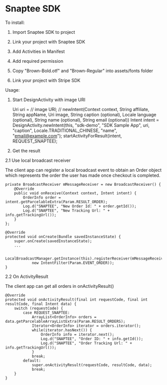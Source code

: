 Snaptee SDK
=================

To install:

1) Import Snaptee SDK to project

2) Link your project with Snaptee SDK

3) Add Activities in Manifest

    <activity 
        android:name="co.snaptee.sdk.DesignActivity"
        android:label="@string/co_snaptee_design"
        android:screenOrientation="portrait"
        android:theme="@style/Theme.SnapteeSDK">
    </activity>

    <activity 
        android:name="co.snaptee.sdk.OrderActivity"
        android:label="@string/co_snaptee_order"
        android:screenOrientation="portrait"
        android:theme="@style/Theme.SnapteeSDK">
    </activity>

    <activity
        android:name="co.snaptee.sdk.PaymentActivity"
        android:label="@string/co_snaptee_paypal"
        android:screenOrientation="portrait"
        android:theme="@style/Theme.SnapteeSDK">
    </activity>

    <activity 
        android:name="co.snaptee.sdk.ReceiptActivity"
        android:label="@string/co_snaptee_receipt"
        android:screenOrientation="portrait"
        android:theme="@style/Theme.SnapteeSDK">
    </activity>
    
    <activity
        android:name="co.snaptee.sdk.WebViewActivity"
        android:label=""
        android:screenOrientation="portrait"
        android:theme="@style/Theme.SnapteeSDK">
    </activity>

4) Add required permission

    <uses-permission android:name="android.permission.INTERNET" />
    <uses-permission android:name="android.permission.ACCESS_NETWORK_STATE" />
    <uses-permission android:name="android.permission.READ_EXTERNAL_STORAGE" />
    <uses-permission android:name="android.permission.WRITE_EXTERNAL_STORAGE" />

5) Copy "Brown-Bold.otf" and "Brown-Regular" into assets/fonts folder

6) Link your project with Stripe SDK

Usage:

1) Start DesignActivity with image URI

    Uri uri = // image URI;
    // newIntent(Context context, String affiliate, String appName, Uri image, String caption (optional), Locale language (optional), String name (optional), String email (optional))
    Intent intent = DesignActivity.newIntent(this, "sdk-demo", "SDK Sample App", uri, "caption", Locale.TRADITIONAL_CHINESE, "name", "email@example.com");
    startActivityForResult(intent, REQUEST_SNAPTEE);

2) Get the result

2.1 Use local broadcast receiver

The client app can register a local broadcast event to obtain an Order object which represents the order the user has made once checkout is completed.

    private BroadcastReceiver mMessageReceiver = new BroadcastReceiver() {
        @Override
        public void onReceive(Context context, Intent intent) {
            OrderInfo order = intent.getParcelableExtra(Param.RESULT_ORDER);
            Log.d("SNAPTEE", "New Order Id: " + order.getId());
            Log.d("SNAPTEE", "New Tracking Url: " + info.getTrackingUrl());
        }
    };
    
    @Override
    protected void onCreate(Bundle savedInstanceState) {
        super.onCreate(savedInstanceState);
        ...

        LocalBroadcastManager.getInstance(this).registerReceiver(mMessageReceiver,
                new IntentFilter(Param.EVENT_ORDER));
    }

2.2 On ActivityResult

The client app can get all orders in onActivityResult() 

    @Override
    protected void onActivityResult(final int requestCode, final int resultCode, final Intent data) {
        switch (requestCode) {
            case REQUEST_SNAPTEE:
                ArrayList<OrderInfo> orders = data.getParcelableArrayListExtra(Param.RESULT_ORDERS);
                Iterator<OrderInfo> iterator = orders.iterator();
                while(iterator.hasNext()) {
                    OrderInfo info = iterator.next();
                    Log.d("SNAPTEE", "Order ID: " + info.getId());
                    Log.d("SNAPTEE", "Order Tracking Url: " + info.getTrackingUrl());
                }
                break;
            default:
                super.onActivityResult(requestCode, resultCode, data);
                break;
        }
    }
